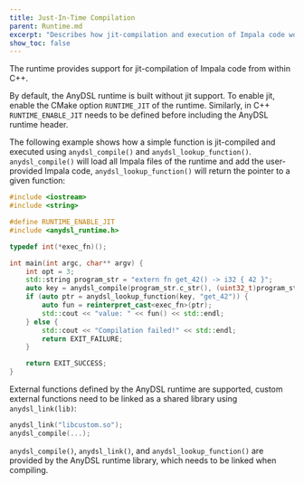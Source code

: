 ```yaml
---
title: Just-In-Time Compilation
parent: Runtime.md
excerpt: "Describes how jit-compilation and execution of Impala code works from within C/C++."
show_toc: false
---
```


The runtime provides support for jit-compilation of Impala code from within C++.

By default, the AnyDSL runtime is built without jit support.
To enable jit, enable the CMake option ```RUNTIME_JIT``` of the runtime.
Similarly, in C++ ```RUNTIME_ENABLE_JIT``` needs to be defined before including the AnyDSL runtime header.

The following example shows how a simple function is jit-compiled and executed using ```anydsl_compile()``` and ```anydsl_lookup_function()```.
```anydsl_compile()``` will load all Impala files of the runtime and add the user-provided Impala code, ```anydsl_lookup_function()``` will return the pointer to a given function:
```c++
#include <iostream>
#include <string>

#define RUNTIME_ENABLE_JIT
#include <anydsl_runtime.h>

typedef int(*exec_fn)();

int main(int argc, char** argv) {
    int opt = 3;
    std::string program_str = "extern fn get_42() -> i32 { 42 }";
    auto key = anydsl_compile(program_str.c_str(), (uint32_t)program_str.size(), opt);
    if (auto ptr = anydsl_lookup_function(key, "get_42")) {
        auto fun = reinterpret_cast<exec_fn>(ptr);
        std::cout << "value: " << fun() << std::endl;
    } else {
        std::cout << "Compilation failed!" << std::endl;
        return EXIT_FAILURE;
    }

    return EXIT_SUCCESS;
}
```

External functions defined by the AnyDSL runtime are supported, custom external functions need to be linked as a shared library using ```anydsl_link(lib)```:
```c++
anydsl_link("libcustom.so");
anydsl_compile(...);
```

```anydsl_compile()```, ```anydsl_link()```, and ```anydsl_lookup_function()``` are provided by the AnyDSL runtime library, which needs to be linked when compiling.

